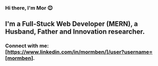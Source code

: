 ### Hi there, I'm Mor 😊
## I'm a Full-Stuck Web Developer (MERN), a Husband, Father and Innovation researcher.

### Connect with me: [https://www.linkedin.com/in/mormben/]/user?username=[mormben].